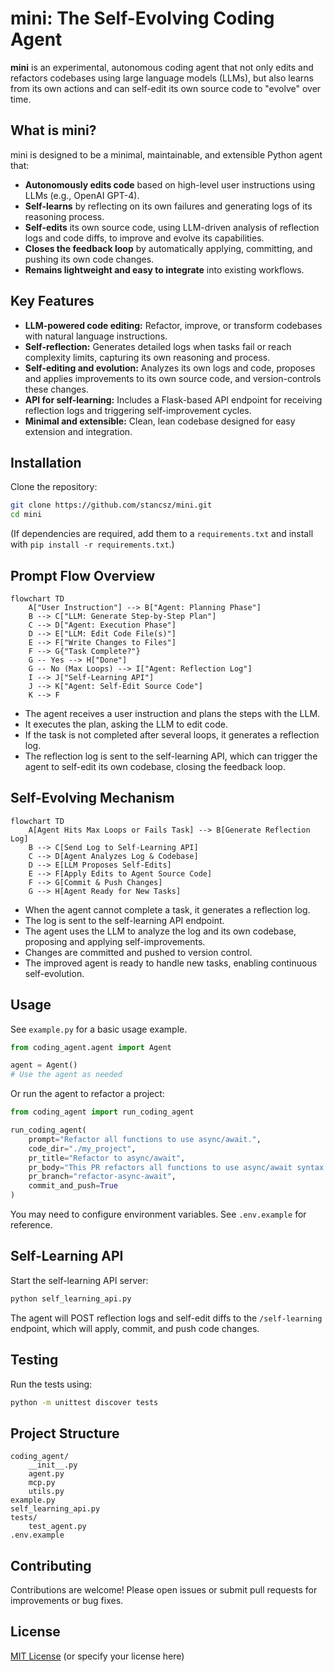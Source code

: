 # mini: The Self-Evolving Coding Agent

**mini** is an experimental, autonomous coding agent that not only edits and refactors codebases using large language models (LLMs), but also learns from its own actions and can self-edit its own source code to "evolve" over time.

## What is mini?

mini is designed to be a minimal, maintainable, and extensible Python agent that:
- **Autonomously edits code** based on high-level user instructions using LLMs (e.g., OpenAI GPT-4).
- **Self-learns** by reflecting on its own failures and generating logs of its reasoning process.
- **Self-edits** its own source code, using LLM-driven analysis of reflection logs and code diffs, to improve and evolve its capabilities.
- **Closes the feedback loop** by automatically applying, committing, and pushing its own code changes.
- **Remains lightweight and easy to integrate** into existing workflows.

## Key Features

- **LLM-powered code editing:** Refactor, improve, or transform codebases with natural language instructions.
- **Self-reflection:** Generates detailed logs when tasks fail or reach complexity limits, capturing its own reasoning and process.
- **Self-editing and evolution:** Analyzes its own logs and code, proposes and applies improvements to its own source code, and version-controls these changes.
- **API for self-learning:** Includes a Flask-based API endpoint for receiving reflection logs and triggering self-improvement cycles.
- **Minimal and extensible:** Clean, lean codebase designed for easy extension and integration.

## Installation

Clone the repository:

```bash
git clone https://github.com/stancsz/mini.git
cd mini
```

(If dependencies are required, add them to a `requirements.txt` and install with `pip install -r requirements.txt`.)

## Prompt Flow Overview

```mermaid
flowchart TD
    A["User Instruction"] --> B["Agent: Planning Phase"]
    B --> C["LLM: Generate Step-by-Step Plan"]
    C --> D["Agent: Execution Phase"]
    D --> E["LLM: Edit Code File(s)"]
    E --> F["Write Changes to Files"]
    F --> G{"Task Complete?"}
    G -- Yes --> H["Done"]
    G -- No (Max Loops) --> I["Agent: Reflection Log"]
    I --> J["Self-Learning API"]
    J --> K["Agent: Self-Edit Source Code"]
    K --> F
```

- The agent receives a user instruction and plans the steps with the LLM.
- It executes the plan, asking the LLM to edit code.
- If the task is not completed after several loops, it generates a reflection log.
- The reflection log is sent to the self-learning API, which can trigger the agent to self-edit its own codebase, closing the feedback loop.

## Self-Evolving Mechanism

```mermaid
flowchart TD
    A[Agent Hits Max Loops or Fails Task] --> B[Generate Reflection Log]
    B --> C[Send Log to Self-Learning API]
    C --> D[Agent Analyzes Log & Codebase]
    D --> E[LLM Proposes Self-Edits]
    E --> F[Apply Edits to Agent Source Code]
    F --> G[Commit & Push Changes]
    G --> H[Agent Ready for New Tasks]
```

- When the agent cannot complete a task, it generates a reflection log.
- The log is sent to the self-learning API endpoint.
- The agent uses the LLM to analyze the log and its own codebase, proposing and applying self-improvements.
- Changes are committed and pushed to version control.
- The improved agent is ready to handle new tasks, enabling continuous self-evolution.

## Usage

See `example.py` for a basic usage example.

```python
from coding_agent.agent import Agent

agent = Agent()
# Use the agent as needed
```

Or run the agent to refactor a project:

```python
from coding_agent import run_coding_agent

run_coding_agent(
    prompt="Refactor all functions to use async/await.",
    code_dir="./my_project",
    pr_title="Refactor to async/await",
    pr_body="This PR refactors all functions to use async/await syntax.",
    pr_branch="refactor-async-await",
    commit_and_push=True
)
```

You may need to configure environment variables. See `.env.example` for reference.

## Self-Learning API

Start the self-learning API server:

```bash
python self_learning_api.py
```

The agent will POST reflection logs and self-edit diffs to the `/self-learning` endpoint, which will apply, commit, and push code changes.

## Testing

Run the tests using:

```bash
python -m unittest discover tests
```

## Project Structure

```
coding_agent/
    __init__.py
    agent.py
    mcp.py
    utils.py
example.py
self_learning_api.py
tests/
    test_agent.py
.env.example
```

## Contributing

Contributions are welcome! Please open issues or submit pull requests for improvements or bug fixes.

## License

[MIT License](LICENSE) (or specify your license here)
